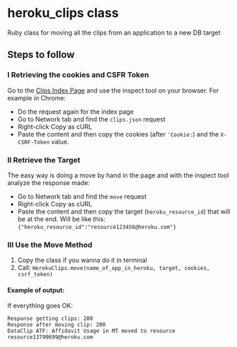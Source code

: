 # heroku_clips class
Ruby class for moving all the clips from an application to a new DB target

## Steps to follow

### I Retrieving the cookies and CSFR Token
Go to the [Clips Index Page](https://dataclips.heroku.com/clips) and use the inspect tool on your browser. For example in Chrome:
  * Do the request again for the index page
  * Go to Network tab and find the `clips.json` request
  * Right-click Copy as cURL
  * Paste the content and then copy the cookies (after `'Cookie:`) and the `X-CSRF-Token` value.

### II Retrieve the Target
The easy way is doing a move by hand in the page and with the inspect tool analyze the response made:
  * Go to Network tab and find the `move` request
  * Right-click Copy as cURL
  * Paste the content and then copy the target (`heroku_resource_id`) that will be at the end. Will be like this: `{"heroku_resource_id":"resource123456@heroku.com"}`

### III Use the Move Method

1. Copy the class if you wanna do it in terminal
2. Call: `HerokuClips.move(name_of_app_in_heroku, target, cookies, csrf_token)`

#### Example of output:
If everything goes OK:

```
Response getting clips: 200
Response after moving clip: 200
DataClip ATF: Affidavit Usage in MT moved to resource resource13790699@heroku.com
```
